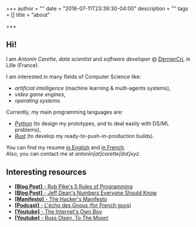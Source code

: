 +++
author = ""
date = "2016-07-11T23:39:30-04:00"
description = ""
tags = []
title = "about"

+++

## Hi!

I am <em>Antonin Carette</em>, <em>data scientist</em> and <em>software developer</em> @ [DernierCri](https://derniercri.io), in Lille (France).

I am interested in many fields of Computer Science like:

* <em>artificial intelligence</em> (machine learning & multi-agents systems),
* <em>video game engines</em>,
* <em>operating systems</em>.

Currently, my main programming languages are:

* <em>[Python](https://www.python.org)</em> (to design my prototypes, and to deal easily with DS/ML problems),  
* <em>[Rust](https://rust-lang.org)</em> (to develop my ready-to-push-in-production builds).

You can find my resume [in English](/CV_Carette_Antonin_EN.pdf) and [in French](/CV_Carette_Antonin_FR.pdf).  
Also, you can contact me at _antonin[at]carette[dot]xyz_.

## Interesting resources
* [**[Blog Post]** - Rob Pike's 5 Rules of Programming](http://users.ece.utexas.edu/~adnan/pike.html)
* [**[Blog Post]** - Jeff Dean's Numbers Everyone Should Know](http://highscalability.com/numbers-everyone-should-know)
* [**[Manifesto]** - The Hacker's Manifesto](https://www.usc.edu/~douglast/202/lecture23/manifesto.html)
* [**[Podcast]** - L'écho des Gnous (for French guys)](http://ludovic.grossard.fr/feed/podcast/lecho-des-gnous)
* [**[Youtube]** - The Internet's Own Boy](https://www.youtube.com/watch?v=9vz06QO3UkQ)
* [**[Youtube]** - Russ Olsen, To The Moon!](https://www.youtube.com/watch?v=4Sso4HtvJsw)
